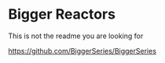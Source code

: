# Bigger Reactors

This is not the readme you are looking for

https://github.com/BiggerSeries/BiggerSeries